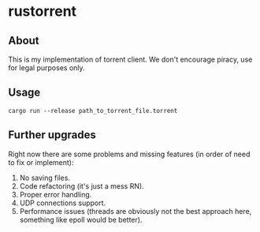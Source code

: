 # rustorrent

## About

This is my implementation of torrent client. We don't encourage piracy, use for legal purposes only.

## Usage

`cargo run --release path_to_torrent_file.torrent`

## Further upgrades

Right now there are some problems and missing features (in order of need to fix or implement): <br/>
1. No saving files.
2. Code refactoring (it's just a mess RN).
3. Proper error handling.
4. UDP connections support.
5. Performance issues (threads are obviously not the best approach here, something like epoll would be better). <br/>
